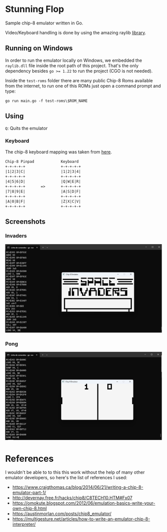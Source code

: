 # Stunning Flop

Sample chip-8 emulator written in Go.

Video/Keyboard handling is done by using the amazing raylib [library](https://github.com/gen2brain/raylib-go).

## Running on Windows

In order to run the emulator locally on Windows, we embedded the `raylib.dll` file inside the root path of this project. That's the only dependency besides `go >= 1.22` to run the project (CGO is not needed).

Inside the `test-roms` folder there are many public Chip-8 Roms available from the internet, to run one of this ROMs just open a command prompt and type:

```prompt
go run main.go -f test-roms\$ROM_NAME
```

## Using

`Q`: Quits the emulator

### Keyboard

The chip-8 keyboard mapping was taken from [here](https://multigesture.net/articles/how-to-write-an-emulator-chip-8-interpreter/).

```plaintext
Chip-8 Pinpad            Keyboard
+-+-+-+-+                +-+-+-+-+
|1|2|3|C|                |1|2|3|4|
+-+-+-+-+                +-+-+-+-+
|4|5|6|D|                |Q|W|E|R|
+-+-+-+-+       =>       +-+-+-+-+
|7|8|9|E|                |A|S|D|F|
+-+-+-+-+                +-+-+-+-+
|A|0|B|F|                |Z|X|C|V|
+-+-+-+-+                +-+-+-+-+
```

## Screenshots

### Invaders

![Invaders](./imgs/screenshot-1.png)

### Pong

![Pong](./imgs/screenshot-2.png)

# References

I wouldn't be able to to this this work without the help of many other emulator developers, so here's the list of references I used:

- https://www.craigthomas.ca/blog/2014/06/21/writing-a-chip-8-emulator-part-1/
- http://devernay.free.fr/hacks/chip8/C8TECH10.HTM#Fx07
- https://omokute.blogspot.com/2012/06/emulation-basics-write-your-own-chip-8.html
- https://austinmorlan.com/posts/chip8_emulator/
- https://multigesture.net/articles/how-to-write-an-emulator-chip-8-interpreter/